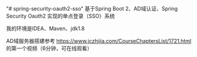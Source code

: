 "# spring-security-oauth2-sso" 
基于Spring Boot 2、AD域认证、Spring Security Oauth2 实现的单点登录（SSO）系统

我的环境是IDEA、Maven、jdk1.8

AD域服务器搭建参考 https://www.jczhijia.com/CourseChaptersList/1721.html 的第一个视频（6分钟，可在线观看）

